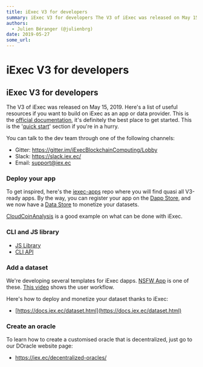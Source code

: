 ```yaml
---
title: iExec V3 for developers
summary: iExec V3 for developers The V3 of iExec was released on May 15, 2019. Heres a list of useful resources if you want to build on iExec as an app or data provider. This is the official documentation, its definitely the best place to get started. This is the quick start section if youre in a hurry. You can talk to the dev team through one of the following channels- Gitter- https-//gitter.im/iExecBlockchainComputing/Lobby Slack- https-//slack.iex.ec/ Email- support@iex.ec Deploy your app To get inspi
authors:
  - Julien Béranger (@julienbrg)
date: 2019-05-27
some_url: 
---
```


# iExec V3 for developers


## iExec V3 for developers

The V3 of iExec was released on May 15, 2019. Here's a list of useful resources if you want to build on iExec as an app or data provider. This is the [official documentation](https://docs.iex.ec/), it's definitely the best place to get started. This is the '[quick start](https://docs.iex.ec/quickstart.html')' section if you're in a hurry.  

You can talk to the dev team through one of the following channels: 

- Gitter: https://gitter.im/iExecBlockchainComputing/Lobby
- Slack: https://slack.iex.ec/
- Email: support@iex.ec

### Deploy your app 

To get inspired, here's the [iexec-apps](https://github.com/iExecBlockchainComputing/iexec-apps) repo where you will find quasi all V3-ready apps. By the way, you can register your app on the [Dapp Store](https://dapps.iex.ec/), and we now have a [Data Store](https://data.iex.ec/) to monetize your datasets.

[CloudCoinAnalysis](https://github.com/iExecBlockchainComputing/apps/tree/master/CloudCoinAnalysis) is a good example on what can be done with iExec.

### CLI and JS library

- [JS Library](https://github.com/iExecBlockchainComputing/iexec-sdk#iexec-sdk-library-api)
- [CLI API](https://github.com/iExecBlockchainComputing/iexec-sdk#sdk-cli-for-dapp-developpers)

### Add a dataset

We're developing several templates for iExec dapps. [NSFW App](https://nsfw.app.iex.ec/) is one of these. [This video](https://youtu.be/HA8pgMgr3u8) shows the user workflow.

Here's how to deploy and monetize your dataset thanks to iExec: 

- [https://docs.iex.ec/dataset.html](https://docs.iex.ec/dataset.html)

### Create an oracle 

To learn how to create a customised oracle that is decentralized, just go to our DOracle website page: 

- https://iex.ec/decentralized-oracles/


